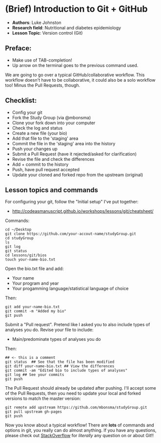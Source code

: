 # (Brief) Introduction to Git + GitHub

 - **Authors**: Luke Johnston
 - **Research field**: Nutritional and diabetes epidemiology
 - **Lesson Topic**: Version control (Git)

## Preface: ##

* Make use of TAB-completion!
* Up arrow on the terminal goes to the previous command used.

We are going to go over a typical GitHub/collaborative workflow.  This
workflow doesn't have to be collaborative, it could also be a solo
workflow too!  Minus the Pull Requests, though.

## Checklist: ##

* Config your git
* Fork the Study Group (via @mbonsma)
* Clone your fork down into your computer
* Check the log and status
* Create a new file (your bio)
* Add that file to the 'staging' area
* Commit the file in the 'staging' area into the history
* Push your changes up
* Submit a Pull Request (have it rejected/asked for clarification)
* Revise the file and check the differences
* Add + commit to the history
* Push, have pull request accepted
* Update your cloned and forked repo from the upstream (original)

## Lesson topics and commands ##

For configuring your git, follow the "Initial setup" I've put
together:

* http://codeasmanuscript.github.io/workshops/lessons/git/cheatsheet/

Commands:

    cd ~/Desktop
    git clone https://github.com/your-accout-name/studyGroup.git
    cd studyGroup
    ls
    git log
    git status
    cd lessons/git/bios
    touch your-name-bio.txt

Open the bio.txt file and add:

* Your name
* Your program and year
* Your progamming language/statistical language of choice

Then:

    git add your-name-bio.txt
    git commit -m "Added my bio"
    git push

Submit a "Pull request".  Pretend like I asked you to also include
types of analyses you do.  Revise your file to include:

* Main/predominate types of analyses you do

Then:

    ## <- this is a comment
    git status  ## See that the file has been modified
    git diff your-name-bio.txt ## View the differences
    git commit -am "Edited bio to include types of analyses"
    git log ## See your commits
    git push

The Pull Request should already be updated after pushing.  I'll accept
some of the Pull Requests, then you need to update your local and
forked versions to match the master version:

    git remote add upstream https://github.com/mbonsma/studyGroup.git
    git pull upstream gh-pages
    git push

Now you know about a typical workflow!  There are **lots** of commands
and options in git, you really can do almost anything.  If you have
any questions, please check out
[StackOverflow](http://stackoverflow.com/questions/tagged/git) for
*literally* any question on or about Git!!

